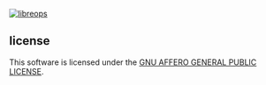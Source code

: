[![libreops](https://libreops.cc/static/img/libreops.svg)](https://libreops.cc/)

## license

This software is licensed under the [GNU AFFERO GENERAL PUBLIC LICENSE](LICENSE).
